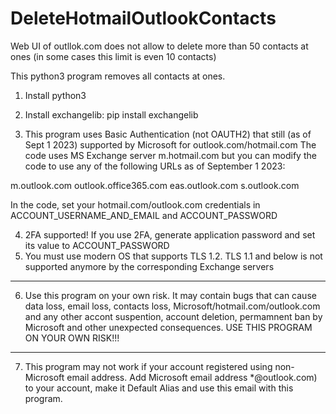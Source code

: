 # DeleteHotmailOutlookContacts

Web UI of outllok.com does not allow to delete more than 50 contacts at ones (in some cases this limit is even 10 contacts)

This python3 program removes all contacts at ones.

1. Install python3
2. Install exchangelib:
pip install exchangelib

3. This program uses Basic Authentication (not OAUTH2) that still (as of Sept 1 2023) supported by Microsoft for outlook.com/hotmail.com
   The code uses MS Exchange server m.hotmail.com but you can modify the code to use any of the following URLs as of September 1 2023:

m.outlook.com
outlook.office365.com
eas.outlook.com
s.outlook.com

In the code, set your hotmail.com/outlook.com credentials in
ACCOUNT_USERNAME_AND_EMAIL
and
ACCOUNT_PASSWORD

4. 2FA supported! If you use 2FA, generate application password and set its value to ACCOUNT_PASSWORD
5. You must use modern OS that supports TLS 1.2. TLS 1.1 and below is not supported anymore by the corresponding Exchange servers
*****************************************************************************
6. Use this program on your own risk. 
It may contain bugs that can cause data loss, email loss, contacts loss, Microsoft/hotmail.com/outlook.com and any other accont suspention, account deletion, permamnent ban by Microsoft and other unexpected consequences.
USE THIS PROGRAM ON YOUR OWN RISK!!!
*****************************************************************************
7. This program may not work if your account registered using non-Microsoft email address. Add Microsoft email address *@outlook.com) to your account, make it Default Alias and use this email with this program.
